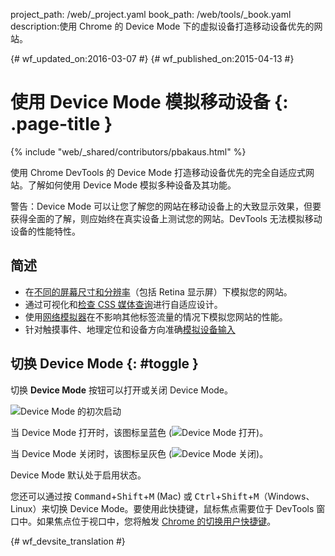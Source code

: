 project_path: /web/_project.yaml
book_path: /web/tools/_book.yaml
description:使用 Chrome 的 Device Mode 下的虚拟设备打造移动设备优先的网站。

{# wf_updated_on:2016-03-07 #}
{# wf_published_on:2015-04-13 #}

# 使用 Device Mode 模拟移动设备 {: .page-title }

{% include "web/_shared/contributors/pbakaus.html" %}

使用 Chrome DevTools 的 Device Mode 打造移动设备优先的完全自适应式网站。了解如何使用 Device Mode 模拟多种设备及其功能。

警告：Device Mode 可以让您了解您的网站在移动设备上的大致显示效果，但要获得全面的了解，则应始终在真实设备上测试您的网站。DevTools 无法模拟移动设备的性能特性。



## 简述

* 在[不同的屏幕尺寸和分辨率](/web/tools/chrome-devtools/device-mode/emulate-mobile-viewports)（包括 Retina 显示屏）下模拟您的网站。
* 通过可视化和[检查 CSS 媒体查询](/web/tools/chrome-devtools/iterate/device-mode/media-queries)进行自适应设计。
* 使用[网络模拟器](/web/tools/chrome-devtools/network-performance/network-conditions)在不影响其他标签流量的情况下模拟您网站的性能。
* 针对触摸事件、地理定位和设备方向准确[模拟设备输入](/web/tools/chrome-devtools/device-mode/device-input-and-sensors)

## 切换 Device Mode {: #toggle }

切换 **Device Mode** 按钮可以打开或关闭 Device Mode。

![Device Mode 的初次启动](imgs/device-mode-initial-view.png)

当 Device Mode 打开时，该图标呈蓝色
(![Device Mode 打开](imgs/device-mode-on.png))。

当 Device Mode 关闭时，该图标呈灰色
(![Device Mode 关闭](imgs/device-mode-off.png))。

Device Mode 默认处于启用状态。 

您还可以通过按 <kbd>Command</kbd>+<kbd>Shift</kbd>+<kbd>M</kbd> (Mac) 或 <kbd>Ctrl</kbd>+<kbd>Shift</kbd>+<kbd>M</kbd>（Windows、Linux）来切换 Device Mode。要使用此快捷键，鼠标焦点需要位于 DevTools 窗口中。如果焦点位于视口中，您将触发 [Chrome 的切换用户快捷键](https://support.google.com/chrome/answer/157179)。










{# wf_devsite_translation #}
